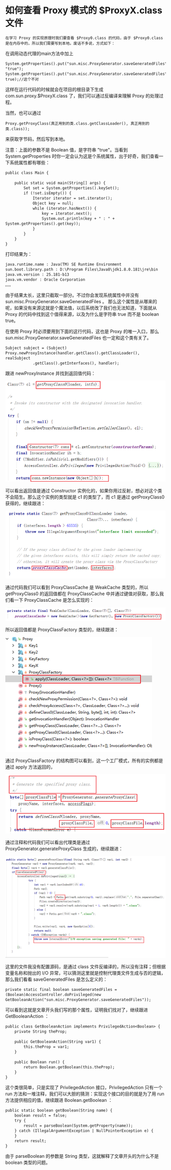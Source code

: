# 如何查看 Proxy 模式的 $ProxyX.class文件

	在学习 Proxy 的实现原理时我们要查看 $Proxy0.class 的代码，由于 $Proxy0.class 是在内存中的，所以我们需要写到本地。废话不多说，方式如下：

在调用动态代理的main方法中加上 

	System.getProperties().put("sun.misc.ProxyGenerator.saveGeneratedFiles", "true");    
	System.getProperties().put("sun.misc.ProxyGenerator.saveGeneratedFiles", true);//这个不对

这样在运行代码的时候就会在项目的根目录下生成 com.sun.proxy.$ProxyX.class 了，我们可以通过反编译来理解 Proxy 的处理过程。

当然，也可以通过

	Proxy.getProxyClass(真正用到的类.class.getClassLoader(), 真正用到的类.class)); 

来获取字节码，然后写到本地。

注意：上面的参数不是 Boolean 值，是字符串 "true"。当看到 System.getProperties 时你一定会认为这是个系统属性，出于好奇，我们查看一下系统属性都有哪些：

	public class Main {
	
	    public static void main(String[] args) {
	        Set set = System.getProperties().keySet();
	        if (!set.isEmpty()) {
	            Iterator iterator = set.iterator();
	            Object key = null;
	            while (iterator.hasNext()) {
	                key = iterator.next();
	                System.out.println(key + " : " + System.getProperties().get(key));
	            }
	        }
	    }
	}

打印结果为：

	java.runtime.name : Java(TM) SE Runtime Environment
	sun.boot.library.path : D:\Program Files\Java8\jdk1.8.0.181\jre\bin
	java.vm.version : 25.181-b13
	java.vm.vendor : Oracle Corporation
	。。。

由于结果太长，这里只截取一部分。不过你会发现系统属性中并没有 sun.misc.ProxyGenerator.saveGeneratedFiles 。 那么这个属性是从哪来的呢，如果没有来源这就是个魔法值，以后系统改了我们也无法知道，下面就从 Proxy 的代码中找到这个值得来源，以及为什么是字符串 true 而不是 boolean true。

在使用 Proxy 时必须要用到下面的这行代码，这也是 Proxy 的唯一入口，那么 sun.misc.ProxyGenerator.saveGeneratedFiles 也一定和这个类有关了。

	Subject subject = (Subject) Proxy.newProxyInstance(handler.getClass().getClassLoader(), realSubject
                .getClass().getInterfaces(), handler);

跟进 newProxyInstance 并找到返回值代码：

![](images/012_01.png)

可以看出返回值是通过 Constructor 实例化的，如果你用过反射，想必对这个类不会陌生。那么这个实例的类型就是 c1 的类型了，而 c1 是通过 getProxyClass0 获得的，继续跟进：

![](images/012_02.png)

通过代码我们可以看到 ProxyClassCache 是 WeakCache 类型的，所以 getProxyClass0 的返回值都在 ProxyClassCache 中并通过键值对获取，那么我们看一下 ProxyClassCache 是怎么实现的：

![](images/012_03.png)

所以返回值都是 ProxyClassFactory 类型的，继续跟进：

![](images/012_04.png)

通过 ProxyClassFactory 的结构图可以看到，这一个工厂模式，所有的实例都是通过 apply 方法返回的，

![](images/012_05.png)

通过注释和代码我们可以看出代理类是通过 ProxyGenerator.generateProxyClass 生成的，继续跟进：

![](images/012_06.png)

这里的文件我没有配置源码，是通过 class 文件反编译的，所以没有注释；但根据变量名称和抛出的 I/O 异常，可以猜测这里就是控制代理类文件生成与否的逻辑，那么我们看看 saveGeneratedFiles 是怎么定义的：

	private static final boolean saveGeneratedFiles = (Boolean)AccessController.doPrivileged(new GetBooleanAction("sun.misc.ProxyGenerator.saveGeneratedFiles"));

可以看到这就是文章开头我们写的那个属性，证明我们找对了，继续跟进 GetBooleanAction ：

	public class GetBooleanAction implements PrivilegedAction<Boolean> {
	    private String theProp;
	
	    public GetBooleanAction(String var1) {
	        this.theProp = var1;
	    }
	
	    public Boolean run() {
	        return Boolean.getBoolean(this.theProp);
	    }
	}

这个类很简单，只是实现了 PrivilegedAction 接口，PrivilegedAction 只有一个 run 方法和一堆注释，我们可以大胆的猜测：实现这个接口的目的就是为了用 run 方法提供相应的值，继续跟进 Boolean.getBoolean ：

    public static boolean getBoolean(String name) {
        boolean result = false;
        try {
            result = parseBoolean(System.getProperty(name));
        } catch (IllegalArgumentException | NullPointerException e) {
        }
        return result;
    }

由于 parseBoolean 的参数是 String 类型，这就解释了文章开头的为什么不是 boolean 类型的问题。







    